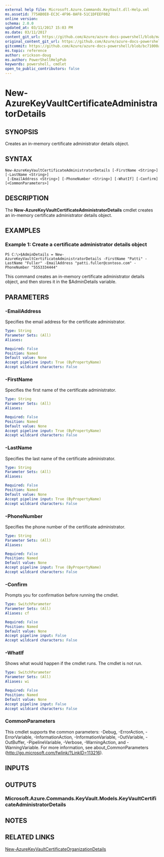 ```yaml
---
external help file: Microsoft.Azure.Commands.KeyVault.dll-Help.xml
ms.assetid: 775AB0E8-EC3C-4F96-8AF8-51C1DFEEF082
online version:
schema: 2.0.0
updated_at: 03/11/2017 15:03 PM
ms.date: 03/11/2017
content_git_url: https://github.com/Azure/azure-docs-powershell/blob/marchrelease/azureps-cmdlets-docs/ResourceManager/AzureRM.KeyVault/v2.6.0/New-AzureKeyVaultCertificateAdministratorDetails.md
original_content_git_url: https://github.com/Azure/azure-docs-powershell/blob/marchrelease/azureps-cmdlets-docs/ResourceManager/AzureRM.KeyVault/v2.6.0/New-AzureKeyVaultCertificateAdministratorDetails.md
gitcommit: https://github.com/Azure/azure-docs-powershell/blob/bc71000aa3c7f754b95442dcc415a7324626a15c
ms.topic: reference
author: erickson-doug
ms.author: PowerShellHelpPub
keywords: powershell, cmdlet
open_to_public_contributors: false
---
```


# New-AzureKeyVaultCertificateAdministratorDetails

## SYNOPSIS
Creates an in-memory certificate administrator details object.

## SYNTAX

```
New-AzureKeyVaultCertificateAdministratorDetails [-FirstName <String>] [-LastName <String>]
 [-EmailAddress <String>] [-PhoneNumber <String>] [-WhatIf] [-Confirm] [<CommonParameters>]
```

## DESCRIPTION
The **New-AzureKeyVaultCertificateAdministratorDetails** cmdlet creates an in-memory certificate administrator details object.

## EXAMPLES

### Example 1: Create a certificate administrator details object
```
PS C:\>$AdminDetails = New-AzureKeyVaultCertificateAdministratorDetails -FirstName "Patti" -LastName "Fuller" -EmailAddress "patti.fuller@contoso.com" -PhoneNumber "5553334444"
```

This command creates an in-memory certificate administrator details object, and then stores it in the $AdminDetails variable.

## PARAMETERS

### -EmailAddress
Specifies the email address for the certificate administrator.

```yaml
Type: String
Parameter Sets: (All)
Aliases: 

Required: False
Position: Named
Default value: None
Accept pipeline input: True (ByPropertyName)
Accept wildcard characters: False
```

### -FirstName
Specifies the first name of the certificate administrator.

```yaml
Type: String
Parameter Sets: (All)
Aliases: 

Required: False
Position: Named
Default value: None
Accept pipeline input: True (ByPropertyName)
Accept wildcard characters: False
```

### -LastName
Specifies the last name of the certificate administrator.

```yaml
Type: String
Parameter Sets: (All)
Aliases: 

Required: False
Position: Named
Default value: None
Accept pipeline input: True (ByPropertyName)
Accept wildcard characters: False
```

### -PhoneNumber
Specifies the phone number of the certificate administrator.

```yaml
Type: String
Parameter Sets: (All)
Aliases: 

Required: False
Position: Named
Default value: None
Accept pipeline input: True (ByPropertyName)
Accept wildcard characters: False
```

### -Confirm
Prompts you for confirmation before running the cmdlet.

```yaml
Type: SwitchParameter
Parameter Sets: (All)
Aliases: cf

Required: False
Position: Named
Default value: None
Accept pipeline input: False
Accept wildcard characters: False
```

### -WhatIf
Shows what would happen if the cmdlet runs.
The cmdlet is not run.

```yaml
Type: SwitchParameter
Parameter Sets: (All)
Aliases: wi

Required: False
Position: Named
Default value: None
Accept pipeline input: False
Accept wildcard characters: False
```

### CommonParameters
This cmdlet supports the common parameters: -Debug, -ErrorAction, -ErrorVariable, -InformationAction, -InformationVariable, -OutVariable, -OutBuffer, -PipelineVariable, -Verbose, -WarningAction, and -WarningVariable. For more information, see about_CommonParameters (http://go.microsoft.com/fwlink/?LinkID=113216).

## INPUTS

## OUTPUTS

### Microsoft.Azure.Commands.KeyVault.Models.KeyVaultCertificateAdministratorDetails

## NOTES

## RELATED LINKS

[New-AzureKeyVaultCertificateOrganizationDetails](./New-AzureKeyVaultCertificateOrganizationDetails.md)


